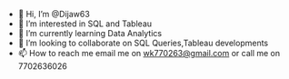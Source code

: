 - 👋 Hi, I’m @Dijaw63
- 👀 I’m interested in SQL and Tableau
- 🌱 I’m currently learning Data Analytics
- 💞️ I’m looking to collaborate on SQL Queries,Tableau developments
- 📫 How to reach me email me on wk770263@gmail.com or call me on 7702636026

<!---
Dijaw63/Dijaw63 is a ✨ special ✨ repository because its `README.md` (this file) appears on your GitHub profile.
You can click the Preview link to take a look at your changes.
--->
